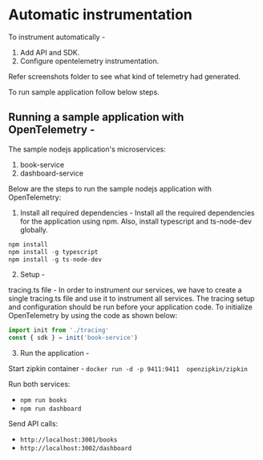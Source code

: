 # Automatic instrumentation

To instrument automatically -
1. Add API and SDK.
2. Configure opentelemetry instrumentation.

Refer screenshots folder to see what kind of telemetry had generated.

To run sample application follow below steps.
 
## Running a sample application with OpenTelemetry -

The sample nodejs application's microservices:

1. book-service
2. dashboard-service

Below are the steps to run the sample nodejs application with OpenTelemetry:

1. Install all required dependencies -
Install all the required dependencies for the application using npm. Also, install typescript and ts-node-dev globally.

```javascript
npm install
npm install -g typescript
npm install -g ts-node-dev
```

2. Setup -

tracing.ts file - In order to instrument our services, we have to create a single tracing.ts file and use it to instrument all services. The tracing setup and configuration should be run before your application code. To initialize OpenTelemetry by using the code as shown below:

```javascript
import init from './tracing'
const { sdk } = init('book-service')
```

3. Run the application -

Start zipkin container -
`docker run -d -p 9411:9411  openzipkin/zipkin`

Run both services: 

- `npm run books`
- `npm run dashboard`

Send API calls: 

- `http://localhost:3001/books`
- `http://localhost:3002/dashboard`



